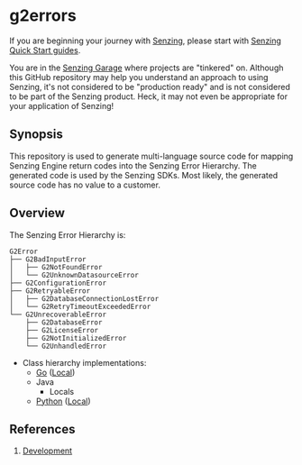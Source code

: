# g2errors

If you are beginning your journey with
[Senzing](https://senzing.com/),
please start with
[Senzing Quick Start guides](https://docs.senzing.com/quickstart/).

You are in the
[Senzing Garage](https://github.com/senzing-garage)
where projects are "tinkered" on.
Although this GitHub repository may help you understand an approach to using Senzing,
it's not considered to be "production ready" and is not considered to be part of the Senzing product.
Heck, it may not even be appropriate for your application of Senzing!

## Synopsis

This repository is used to generate multi-language source code for mapping Senzing Engine return codes into the Senzing Error Hierarchy.
The generated code is used by the Senzing SDKs.
Most likely, the generated source code has no value to a customer.

## Overview

The Senzing Error Hierarchy is:

```console
G2Error
├── G2BadInputError
│   ├── G2NotFoundError
│   └── G2UnknownDatasourceError
├── G2ConfigurationError
├── G2RetryableError
│   ├── G2DatabaseConnectionLostError
│   └── G2RetryTimeoutExceededError
└── G2UnrecoverableError
    ├── G2DatabaseError
    ├── G2LicenseError
    ├── G2NotInitializedError
    └── G2UnhandledError
```

- Class hierarchy implementations:
  - [Go](https://github.com/senzing-garage/g2-sdk-go/blob/main/g2error/main.go)
    ([Local](go/main.go))
  - Java
    - Locals
  - [Python](https://github.com/senzing-garage/g2-sdk-python-next/blob/main/src/senzing/g2exception.py)
    ([Local](python/g2errors.py))

## References

1. [Development](docs/development.md)
